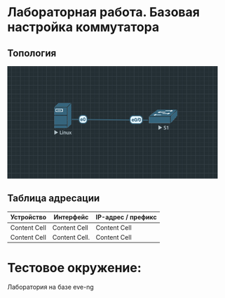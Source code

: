 # Лабораторная работа. Базовая настройка коммутатора 
## Топология
![](https://github.com/egoruzmukhametov/otus-eduaction/blob/main/lesson2/topology.png)
## Таблица адресации

  Устройство  |   Интерфейс   | IP-адрес / префикс
------------- | ------------- | -------------
Content Cell  | Content Cell  | Content Cell
Content Cell  | Content Cell. | Content Cell
# Тестовое окружение:
Лаборатория на базе eve-ng
